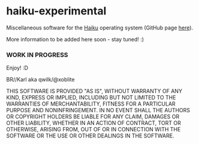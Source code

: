 # haiku-experimental

Miscellaneous software for the [Haiku](https://haiku-os.org/) operating system (GitHub page [here](https://github.com/haiku/haiku)).

More information to be added here soon - stay tuned! :)

### WORK IN PROGRESS ###

Enjoy! :D

BR//Karl aka qwilk/@xoblite

THIS SOFTWARE IS PROVIDED "AS IS", WITHOUT WARRANTY OF ANY KIND, EXPRESS OR IMPLIED, INCLUDING BUT NOT LIMITED TO THE WARRANTIES OF MERCHANTABILITY, FITNESS FOR A PARTICULAR PURPOSE AND NONINFRINGEMENT. IN NO EVENT SHALL THE AUTHORS OR COPYRIGHT HOLDERS BE LIABLE FOR ANY CLAIM, DAMAGES OR OTHER LIABILITY, WHETHER IN AN ACTION OF CONTRACT, TORT OR OTHERWISE, ARISING FROM, OUT OF OR IN CONNECTION WITH THE SOFTWARE OR THE USE OR OTHER DEALINGS IN THE SOFTWARE.
